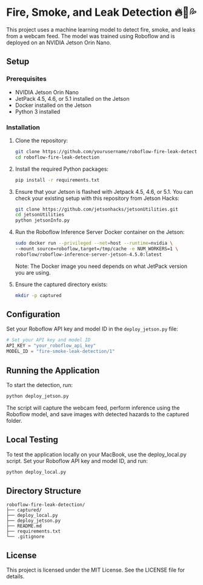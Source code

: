 # Fire, Smoke, and Leak Detection 🔥💨💦

This project uses a machine learning model to detect fire, smoke, and leaks from a webcam feed. The model was trained using Roboflow and is deployed on an NVIDIA Jetson Orin Nano.

## Setup

### Prerequisites

- NVIDIA Jetson Orin Nano
- JetPack 4.5, 4.6, or 5.1 installed on the Jetson
- Docker installed on the Jetson
- Python 3 installed

### Installation

1. Clone the repository:

   ```bash
   git clone https://github.com/yourusername/roboflow-fire-leak-detection.git
   cd roboflow-fire-leak-detection
   ```

2. Install the required Python packages:
    ```bash
    pip install -r requirements.txt
    ```
3. Ensure that your Jetson is flashed with Jetpack 4.5, 4.6, or 5.1. You can check your existing setup with this repository from Jetson Hacks:
   ```bash
   git clone https://github.com/jetsonhacks/jetsonUtilities.git
   cd jetsonUtilities
   python jetsonInfo.py
   ```

4. Run the Roboflow Inference Server Docker container on the Jetson:
    ```bash
    sudo docker run --privileged --net=host --runtime=nvidia \
    --mount source=roboflow,target=/tmp/cache -e NUM_WORKERS=1 \
    roboflow/roboflow-inference-server-jetson-4.5.0:latest
    ```
    Note: The Docker image you need depends on what JetPack version you are using.

5. Ensure the captured directory exists:
    ```bash
    mkdir -p captured
    ```

## Configuration
   Set your Roboflow API key and model ID in the `deploy_jetson.py` file:
   
   ```python
   # Set your API key and model ID
   API_KEY = "your_roboflow_api_key"
   MODEL_ID = "fire-smoke-leak-detection/1"
   ```

## Running the Application
   To start the detection, run:
   
   ```bash
   python deploy_jetson.py
   ```
   The script will capture the webcam feed, perform inference using the Roboflow model, and save images with detected hazards to the captured folder.

## Local Testing
   To test the application locally on your MacBook, use the deploy_local.py script. Set your Roboflow API key and model ID, and run:
   
   ```bash
   python deploy_local.py
   ```

## Directory Structure
    roboflow-fire-leak-detection/
    ├── captured/
    ├── deploy_local.py
    ├── deploy_jetson.py
    ├── README.md
    ├── requirements.txt
    └── .gitignore

## License
This project is licensed under the MIT License. See the LICENSE file for details.
